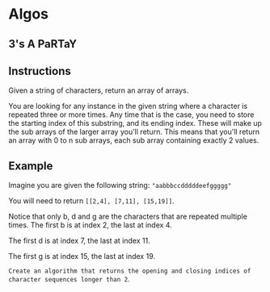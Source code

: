 # Algos 

## 3's A PaRTaY

## Instructions 

Given a string of characters, return an array of arrays.

You are looking for any instance in the given string where a character is repeated three or more times. Any time that is the case, you need to store the starting index of this substring, and its ending index. These will make up the sub arrays of the larger array you'll return. This means that you'll return an array with 0 to n sub arrays, each sub array containing exactly 2 values.

## Example
Imagine you are given the following string:
`"aabbbccdddddeefggggg"`

You will need to return `[[2,4], [7,11], [15,19]]`.

Notice that only b, d and g are the characters that are repeated multiple times. The first b is at index 2, the last at index 4. 

The first d is at index 7, the last at index 11.

The first g is at index 15, the last at index 19.

`Create an algorithm that returns the opening and closing indices of character sequences longer than 2`.